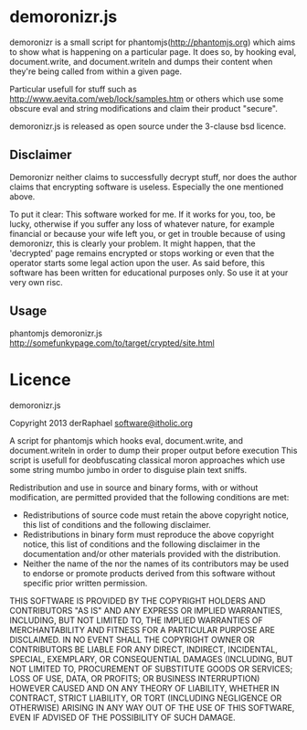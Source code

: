 demoronizr.js
=============

demoronizr is a small script for phantomjs(http://phantomjs.org) which aims to 
show what is happening on a particular page. It does so, by hooking eval, 
document.write, and document.writeln and dumps their content when they're being 
called from within a given page.

Particular usefull for stuff such as http://www.aevita.com/web/lock/samples.htm 
or others which use some obscure eval and string modifications and claim their 
product "secure".

demoronizr.js is released as open source under the 3-clause bsd licence.

Disclaimer
---------

Demoronizr neither claims to successfully decrypt stuff, nor does the author 
claims that encrypting software is useless. Especially the one mentioned above.

To put it clear: This software worked for me. If it works for you, too, be
lucky, otherwise if you suffer any loss of whatever nature, for example 
financial or because your wife left you, or get in trouble because of
using demoronizr, this is clearly your problem.
It might happen, that the 'decrypted' page remains encrypted or stops working
or even that the operator starts some legal action upon the user. As said
before, this software has been written for educational purposes only. So
use it at your very own risc.

Usage
------

phantomjs demoronizr.js http://somefunkypage.com/to/target/crypted/site.html

Licence
=======

 demoronizr.js
 
 Copyright 2013 derRaphael <software@itholic.org>
 
 A script for phantomjs which hooks eval, document.write, and
 document.writeln in order to dump their proper output before execution
 This script is usefull for deobfuscating classical moron approaches
 which use some string mumbo jumbo in order to disguise plain text
 sniffs.
 
 Redistribution and use in source and binary forms, with or without
 modification, are permitted provided that the following conditions are
 met:
 
 * Redistributions of source code must retain the above copyright
   notice, this list of conditions and the following disclaimer.
 * Redistributions in binary form must reproduce the above
   copyright notice, this list of conditions and the following disclaimer
   in the documentation and/or other materials provided with the
   distribution.
 * Neither the name of the  nor the names of its
   contributors may be used to endorse or promote products derived from
   this software without specific prior written permission.
 
 THIS SOFTWARE IS PROVIDED BY THE COPYRIGHT HOLDERS AND CONTRIBUTORS
 "AS IS" AND ANY EXPRESS OR IMPLIED WARRANTIES, INCLUDING, BUT NOT
 LIMITED TO, THE IMPLIED WARRANTIES OF MERCHANTABILITY AND FITNESS FOR
 A PARTICULAR PURPOSE ARE DISCLAIMED. IN NO EVENT SHALL THE COPYRIGHT
 OWNER OR CONTRIBUTORS BE LIABLE FOR ANY DIRECT, INDIRECT, INCIDENTAL,
 SPECIAL, EXEMPLARY, OR CONSEQUENTIAL DAMAGES (INCLUDING, BUT NOT
 LIMITED TO, PROCUREMENT OF SUBSTITUTE GOODS OR SERVICES; LOSS OF USE,
 DATA, OR PROFITS; OR BUSINESS INTERRUPTION) HOWEVER CAUSED AND ON ANY
 THEORY OF LIABILITY, WHETHER IN CONTRACT, STRICT LIABILITY, OR TORT
 (INCLUDING NEGLIGENCE OR OTHERWISE) ARISING IN ANY WAY OUT OF THE USE
 OF THIS SOFTWARE, EVEN IF ADVISED OF THE POSSIBILITY OF SUCH DAMAGE.
 